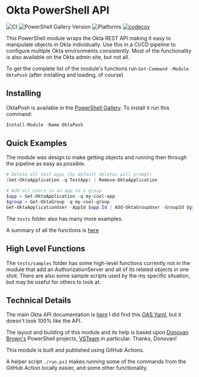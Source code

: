 # Okta PowerShell API

![CI](https://github.com/Seekatar/OktaPosh/workflows/CI/badge.svg?branch=main)
![PowerShell Gallery Version](https://img.shields.io/powershellgallery/v/OktaPosh)
![Platforms](https://img.shields.io/powershellgallery/p/OktaPosh)
[![codecov](https://codecov.io/gh/Seekatar/OktaPosh/branch/main/graph/badge.svg?token=XX57WM7GY5)](https://codecov.io/gh/Seekatar/OktaPosh)

This PowerShell module wraps the Okta REST API making it easy to manipulate objects in Okta individually. Use this in a CI/CD pipeline to configure multiple Okta environments consistently. Most of the functionality is also available on the Okta admin site, but not all.

To get the complete list of the module's functions run `Get-Command -Module OktaPosh` (after installing and loading, of course)

## Installing

OktaPosh is available in the [PowerShell Gallery](https://www.powershellgallery.com/packages/OktaPosh).  To install it run this command:

``` PowerShell
Install-Module -Name OktaPosh
```

## Quick Examples

The module was design to make getting objects and running then through the pipeline as easy as possible.

```PowerShell
# Delete all test apps (by default deletes will prompt)
(Get-OktaApplication -q TestApp) | Remove-OktaApplication
```

```PowerShell
# Add all users in an app to a group
$app = Get-OktaApplication -q my-cool-app
$group = Get-OktaGroup -q my-cool-group
Get-OktaApplicationUser -AppId $app.Id | Add-OktaGroupUser -GroupId $group.Id
```

The `tests` folder also has many more examples.

A summary of all the functions is [here](summary.md)

## High Level Functions

The `tests/samples` folder has some high-level functions currently not in the module that add an AuthorizationServer and all of its related objects in one shot. There are also some sample scripts used by the my specific situation, but may be useful for others to look at.

## Technical Details

The main Okta API documentation is [here](https://developer.okta.com/docs/reference/) I did find this [OAS Yaml](https://github.com/okta/okta-sdk-java/blob/master/src/swagger/api.yaml), but it doesn't look 100% like the API.

The layout and building of this module and its help is based upon [Donovan Brown's](https://github.com/DarqueWarrior) PowerShell projects, [VSTeam](https://github.com/MethodsAndPractices/vsteam) in particular. Thanks, Donovan!

This module is built and published using GitHub Actions.

A helper script `./run.ps1` makes running some of the commands from the GitHub Action locally easier, and some other functionality.
